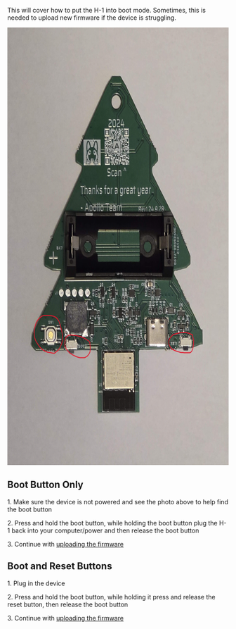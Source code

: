 This will cover how to put the H-1 into boot mode. Sometimes, this is needed to upload new firmware if the device is struggling.

[<img src="../../assets/apollo-h-1.jpg" height="994" width="750" />](https://wiki.apolloautomation.com/assets/plt-1-buttons-3.png)

## **Boot Button Only**

1\. Make sure the device is not powered and see the photo above to help find the boot button

2\. Press and hold the boot button, while holding the boot button plug the H-1 back into your computer/power and then release the boot button

3\. Continue with [uploading the firmware](https://active-lyrebird.cloudvent.net/products/plt1/plt1-code/)

## **Boot and Reset Buttons**

1\. Plug in the device

2\. Press and hold the boot button, while holding it press and release the reset button, then release the boot button

3\. Continue with [uploading the firmware](https://active-lyrebird.cloudvent.net/products/plt1/plt1-code/)